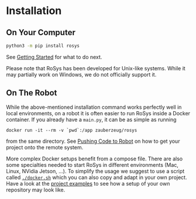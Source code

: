 # Installation

## On Your Computer

```bash
python3 -m pip install rosys
```

See [Getting Started](getting_started.md) for what to do next.

Please note that RoSys has been developed for Unix-like systems.
While it may partially work on Windows, we do not officially support it.

## On The Robot

While the above-mentioned installation command works perfectly well in local environments, on a robot it is often easier to run RoSys inside a Docker container.
If you already have a `main.py`, it can be as simple as running

```
docker run -it --rm -v `pwd`:/app zauberzeug/rosys
```

from the same directory.
See [Pushing Code to Robot](development.md#pushing-code-to-robot) on how to get your project onto the remote system.

More complex Docker setups benefit from a compose file.
There are also some specialties needed to start RoSys in different environments (Mac, Linux, NVidia Jetson, ...).
To simplify the usage we suggest to use a script called [`./docker.sh`](https://github.com/zauberzeug/rosys/blob/main/docker.sh) which you can also copy and adapt in your own project.
Have a look at the [project examples](https://github.com/zauberzeug/rosys/tree/main/examples) to see how a setup of your own repository may look like.
